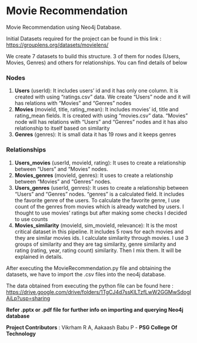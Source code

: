 # Movie Recommendation
Movie Recommendation using Neo4j Database.


Initial Datasets required for the project can be found in this link : https://grouplens.org/datasets/movielens/


We create 7 datasets to build this structure. 3 of them for nodes (Users, Movies, Genres) and others for relationships. You can find details of below

### Nodes
1. **Users** (userId): It includes users’ id and it has only one column. It is created with using “ratings.csv” data. We create “Users” node and it will has relations with “Movies” and “Genres” nodes
2. **Movies** (movieId, title, rating_mean): It includes movies’ id, title and rating_mean fields. It is created with using “movies.csv” data. “Movies” node will has relations with “Users” and “Genres” nodes and it has also relationship to itself based on similarity
3. **Genres** (genres): It is small data it has 19 rows and it keeps genres

### Relationships
1. **Users_movies** (userId, movieId, rating): It uses to create a relationship between “Users” and “Movies” nodes.
2. **Movies_genres** (movieId, genres): It uses to create a relationship between “Movies” and “Genres” nodes.
3. **Users_genres** (userId, genres): It uses to create a relationship between “Users” and “Genres” nodes. “genres” is a calculated field. It includes the favorite genre of the users. To calculate the favorite genre, I use count of the genres from movies which is already watched by users. I thought to use movies’ ratings but after making some checks I decided to use counts
4. **Movies_similarity** (movieId, sim_movieId, relevance): It is the most critical dataset in this pipeline. It includes 5 rows for each movies and they are similar movies ids. I calculate similarity through movies. I use 3 groups of similarity and they are tag similarity, genre similarity and rating (rating, year, rating count) similarity. Then I mix them. It will be explained in details.

After executing the MovieRecommendation.py file and obtaining the datasets, we have to import the .csv files into the neo4j database.

The data obtained from executing the python file can be found here : 
https://drive.google.com/drive/folders/1TgCJ4d7ssKlLTzfLwW2GGMwSdogIAiLp?usp=sharing

**Refer .pptx or .pdf file for further info on importing and querying Neo4j database**

**Project Contributors** : 
Vikrham R A, Aakaash Babu P - **PSG College Of Technology**
